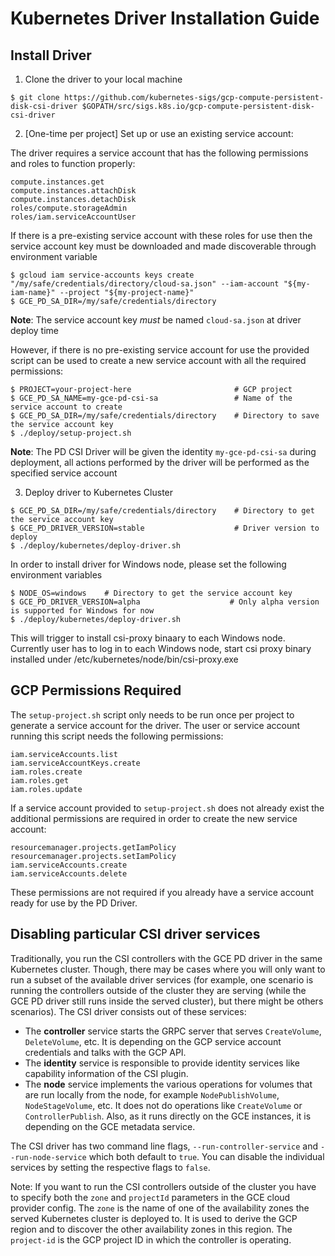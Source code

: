 # Kubernetes Driver Installation Guide

## Install Driver

1. Clone the driver to your local machine

```console
$ git clone https://github.com/kubernetes-sigs/gcp-compute-persistent-disk-csi-driver $GOPATH/src/sigs.k8s.io/gcp-compute-persistent-disk-csi-driver
```

2. [One-time per project] Set up or use an existing service account:

The driver requires a service account that has the following permissions and
roles to function properly:

```
compute.instances.get
compute.instances.attachDisk
compute.instances.detachDisk
roles/compute.storageAdmin
roles/iam.serviceAccountUser
```

If there is a pre-existing service account with these roles for use then the
service account key must be downloaded and made discoverable through environment
variable

```
$ gcloud iam service-accounts keys create "/my/safe/credentials/directory/cloud-sa.json" --iam-account "${my-iam-name}" --project "${my-project-name}"
$ GCE_PD_SA_DIR=/my/safe/credentials/directory
```

**Note**: The service account key *must* be named `cloud-sa.json` at driver deploy time

However, if there is no pre-existing service account for use the provided script
can be used to create a new service account with all the required permissions:

```console
$ PROJECT=your-project-here                       # GCP project
$ GCE_PD_SA_NAME=my-gce-pd-csi-sa                 # Name of the service account to create
$ GCE_PD_SA_DIR=/my/safe/credentials/directory    # Directory to save the service account key
$ ./deploy/setup-project.sh
```

**Note**: The PD CSI Driver will be given the identity `my-gce-pd-csi-sa` during
deployment, all actions performed by the driver will be performed as the
specified service account

3. Deploy driver to Kubernetes Cluster

```console
$ GCE_PD_SA_DIR=/my/safe/credentials/directory    # Directory to get the service account key
$ GCE_PD_DRIVER_VERSION=stable                    # Driver version to deploy
$ ./deploy/kubernetes/deploy-driver.sh
```

In order to install driver for Windows node, please set the following environment variables
```console
$ NODE_OS=windows    # Directory to get the service account key
$ GCE_PD_DRIVER_VERSION=alpha                    # Only alpha version is supported for Windows for now
$ ./deploy/kubernetes/deploy-driver.sh
```
This will trigger to install csi-proxy binaary to each Windows node. Currently user has to log in to each Windows node, start csi proxy binary installed under /etc/kubernetes/node/bin/csi-proxy.exe

## GCP Permissions Required

The `setup-project.sh` script only needs to be run once per project to generate
a service account for the driver. The user or service account running this
script needs the following permissions:

```
iam.serviceAccounts.list
iam.serviceAccountKeys.create
iam.roles.create
iam.roles.get
iam.roles.update
```

If a service account provided to `setup-project.sh` does not already exist the
additional permissions are required in order to create the new service account:

```
resourcemanager.projects.getIamPolicy
resourcemanager.projects.setIamPolicy
iam.serviceAccounts.create
iam.serviceAccounts.delete
```

These permissions are not required if you already have a service account ready
for use by the PD Driver.

## Disabling particular CSI driver services

Traditionally, you run the CSI controllers with the GCE PD driver in the same Kubernetes cluster.
Though, there may be cases where you will only want to run a subset of the available driver services (for example, one scenario is running the controllers outside of the cluster they are serving (while the GCE PD driver still runs inside the served cluster), but there might be others scenarios).
The CSI driver consists out of these services:

* The **controller** service starts the GRPC server that serves `CreateVolume`, `DeleteVolume`, etc. It is depending on the GCP service account credentials and talks with the GCP API.
* The **identity** service is responsible to provide identity services like capability information of the CSI plugin.
* The **node** service implements the various operations for volumes that are run locally from the node, for example `NodePublishVolume`, `NodeStageVolume`, etc. It does not do operations like `CreateVolume` or `ControllerPublish`. Also, as it runs directly on the GCE instances, it is depending on the GCE metadata service.

The CSI driver has two command line flags, `--run-controller-service` and `--run-node-service` which both default to `true`.
You can disable the individual services by setting the respective flags to `false`.

Note: If you want to run the CSI controllers outside of the cluster you have to specify both the `zone` and `projectId` parameters in the GCE cloud provider config.
The `zone` is the name of one of the availability zones the served Kubernetes cluster is deployed to.
It is used to derive the GCP region and to discover the other availability zones in this region.
The `project-id` is the GCP project ID in which the controller is operating.
